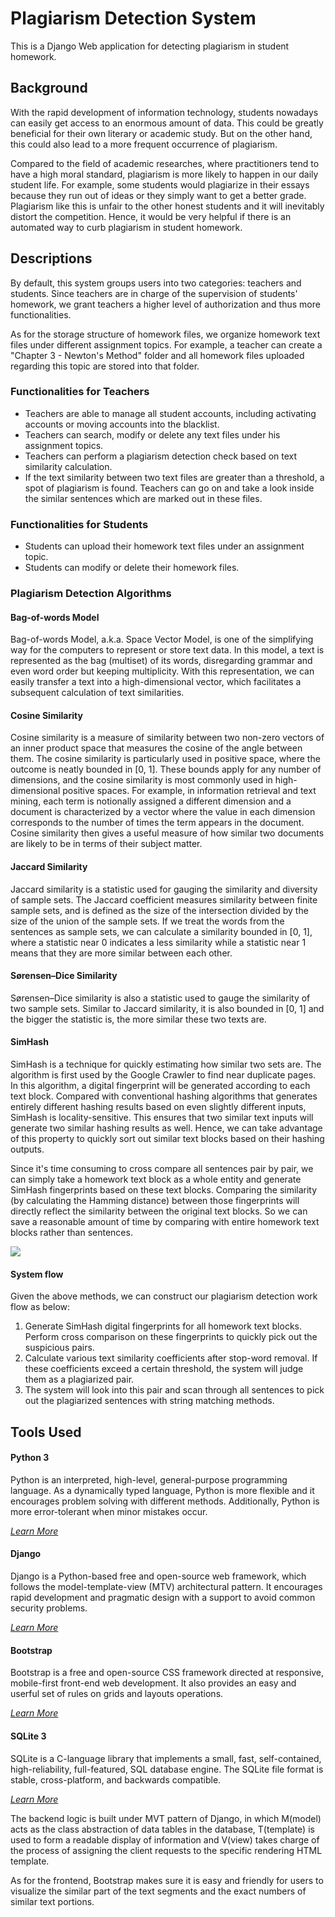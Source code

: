 # Plagiarism Detection System
This is a Django Web application for detecting plagiarism in student homework.

## Background

With the rapid development of information technology, students nowadays can easily get access to an enormous amount of data. This could be greatly beneficial for their own literary or academic study. But on the other hand, this could also lead to a more frequent occurrence of plagiarism. <br/>

Compared to the field of academic researches, where practitioners tend to have a high moral standard, plagiarism is more likely to happen in our daily student life. For example, some students would plagiarize in their essays because they run out of ideas or they simply want to get a better grade. Plagiarism like this is unfair to the other honest students and it will inevitably distort the competition. Hence, it would be very helpful if there is an automated way to curb plagiarism in student homework.

## Descriptions

By default, this system groups users into two categories: teachers and students. Since teachers are in charge of the supervision of students' homework, we grant teachers a higher level of authorization and thus more functionalities.

As for the storage structure of homework files, we organize homework text files under different assignment topics. For example, a teacher can create a "Chapter 3 - Newton's Method" folder and all homework files uploaded regarding this topic are stored into that folder.

### Functionalities for Teachers

- Teachers are able to manage all student accounts, including activating accounts or moving accounts into the blacklist.
- Teachers can search, modify or delete any text files under his assignment topics.
- Teachers can perform a plagiarism detection check based on text similarity calculation.
- If the text similarity between two text files are greater than a threshold, a spot of plagiarism is found. Teachers can go on and take a look inside the similar sentences which are marked out in these files.

### Functionalities for Students

- Students can upload their homework text files under an assignment topic.
- Students can modify or delete their homework files.

### Plagiarism Detection Algorithms

#### Bag-of-words Model

Bag-of-words Model, a.k.a. Space Vector Model, is one of the simplifying way for the computers to represent or store text data. In this model, a text is represented as the bag (multiset) of its words, disregarding grammar and even word order but keeping multiplicity. With this representation, we can easily transfer a text into a high-dimensional vector, which facilitates a subsequent calculation of text similarities.

#### Cosine Similarity

Cosine similarity is a measure of similarity between two non-zero vectors of an inner product space that measures the cosine of the angle between them. The cosine similarity is particularly used in positive space, where the outcome is neatly bounded in [0, 1]. These bounds apply for any number of dimensions, and the cosine similarity is most commonly used in high-dimensional positive spaces. For example, in information retrieval and text mining, each term is notionally assigned a different dimension and a document is characterized by a vector where the value in each dimension corresponds to the number of times the term appears in the document. Cosine similarity then gives a useful measure of how similar two documents are likely to be in terms of their subject matter.

#### Jaccard Similarity

Jaccard similarity is a statistic used for gauging the similarity and diversity of sample sets. The Jaccard coefficient measures similarity between finite sample sets, and is defined as the size of the intersection divided by the size of the union of the sample sets. If we treat the words from the sentences as sample sets, we can calculate a similarity bounded in [0, 1], where a statistic near 0 indicates a less similarity while a statistic near 1 means that they are more similar between each other.

#### Sørensen–Dice Similarity

Sørensen–Dice similarity is also a statistic used to gauge the similarity of two sample sets. Similar to Jaccard similarity, it is also bounded in [0, 1] and the bigger the statistic is, the more similar these two texts are.

#### SimHash

SimHash is a technique for quickly estimating how similar two sets are. The algorithm is first used by the Google Crawler to find near duplicate pages. In this algorithm, a digital fingerprint will be generated according to each text block. Compared with conventional hashing algorithms that generates entirely different hashing results based on even slightly different inputs, SimHash is locality-sensitive. This ensures that two similar text inputs will generate two similar hashing results as well. Hence, we can take advantage of this property to quickly sort out similar text blocks based on their hashing outputs. 

Since it's time consuming to cross compare all sentences pair by pair, we can simply take a homework text block as a whole entity and generate SimHash fingerprints based on these text blocks. Comparing the similarity (by calculating the Hamming distance) between those fingerprints will directly reflect the similarity between the original text blocks. So we can save a reasonable amount of time by comparing with entire homework text blocks rather than sentences.

<img src="https://github.com/shengzheyang/Plagiarism-Detection/blob/master/PlagDetec/images/SimHash.jpg">

#### System flow

Given the above methods, we can construct our plagiarism detection work flow as below:
1. Generate SimHash digital fingerprints for all homework text blocks. Perform cross comparison on these fingerprints to quickly pick out the suspicious pairs.
2. Calculate various text similarity coefficients after stop-word removal. If these coefficients exceed a certain threshold, the system will judge them as a plagiarized pair.
3. The system will look into this pair and scan through all sentences to pick out the plagiarized sentences with string matching methods.

## Tools Used
#### Python 3
Python is an interpreted, high-level, general-purpose programming language. As a dynamically typed language, Python is more flexible and it encourages problem solving with different methods. Additionally, Python is more error-tolerant when minor mistakes occur.

*[Learn More](https://www.python.org/)*

#### Django
Django is a Python-based free and open-source web framework, which follows the model-template-view (MTV) architectural pattern. It encourages rapid development and pragmatic design with a support to avoid common security problems.

*[Learn More](https://www.djangoproject.com/)*

#### Bootstrap
Bootstrap is a free and open-source CSS framework directed at responsive, mobile-first front-end web development. It also provides an easy and userful set of rules on grids and layouts operations.

*[Learn More](https://getbootstrap.com/)*

#### SQLite 3
SQLite is a C-language library that implements a small, fast, self-contained, high-reliability, full-featured, SQL database engine. The SQLite file format is stable, cross-platform, and backwards compatible.

*[Learn More](https://www.sqlite.org/index.html)*

The backend logic is built under MVT pattern of Django, in which M(model) acts as the class abstraction of data tables in the database, T(template) is used to form a readable display of information and V(view) takes charge of the process of assigning the client requests to the specific rendering HTML template.

As for the frontend, Bootstrap makes sure it is easy and friendly for users to visualize the similar part of the text segments and the exact numbers of similar text portions.
